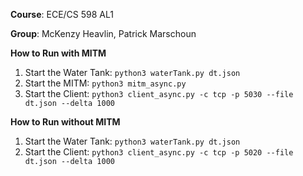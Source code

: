 **Course**: ECE/CS 598 AL1

**Group**: McKenzy Heavlin, Patrick Marschoun

**How to Run with MITM**
1. Start the Water Tank: `python3 waterTank.py dt.json`
2. Start the MITM: `python3 mitm_async.py`
3. Start the Client: `python3 client_async.py -c tcp -p 5030 --file dt.json --delta 1000`

**How to Run without MITM**
1. Start the Water Tank: `python3 waterTank.py dt.json`
3. Start the Client: `python3 client_async.py -c tcp -p 5020 --file dt.json --delta 1000`